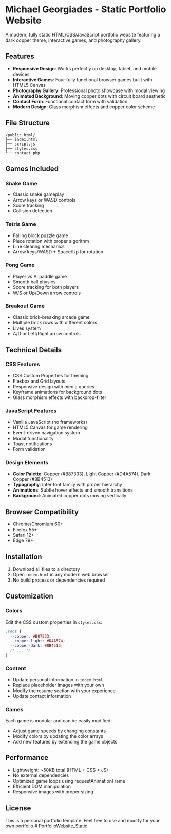 # Michael Georgiades - Static Portfolio Website

A modern, fully static HTML/CSS/JavaScript portfolio website featuring a dark copper theme, interactive games, and photography gallery.

## Features

- **Responsive Design**: Works perfectly on desktop, tablet, and mobile devices
- **Interactive Games**: Four fully functional browser games built with HTML5 Canvas
- **Photography Gallery**: Professional photo showcase with modal viewing
- **Animated Background**: Moving copper dots with circuit board aesthetic
- **Contact Form**: Functional contact form with validation
- **Modern Design**: Glass morphism effects and copper color scheme

## File Structure

```
/public_html/
├── index.html
├── script.js
├── styles.css
└── contact.php
```

## Games Included

### Snake Game
- Classic snake gameplay
- Arrow keys or WASD controls
- Score tracking
- Collision detection

### Tetris Game
- Falling block puzzle game
- Piece rotation with proper algorithm
- Line clearing mechanics
- Arrow keys/WASD + Space/Up for rotation

### Pong Game
- Player vs AI paddle game
- Smooth ball physics
- Score tracking for both players
- W/S or Up/Down arrow controls

### Breakout Game
- Classic brick-breaking arcade game
- Multiple brick rows with different colors
- Lives system
- A/D or Left/Right arrow controls

## Technical Details

### CSS Features
- CSS Custom Properties for theming
- Flexbox and Grid layouts
- Responsive design with media queries
- Keyframe animations for background dots
- Glass morphism effects with backdrop-filter

### JavaScript Features
- Vanilla JavaScript (no frameworks)
- HTML5 Canvas for game rendering
- Event-driven navigation system
- Modal functionality
- Toast notifications
- Form validation

### Design Elements
- **Color Palette**: Copper (#B87333), Light Copper (#D4A574), Dark Copper (#8B4513)
- **Typography**: Inter font family with proper hierarchy
- **Animations**: Subtle hover effects and smooth transitions
- **Background**: Animated copper dots moving vertically

## Browser Compatibility

- Chrome/Chromium 60+
- Firefox 55+
- Safari 12+
- Edge 79+

## Installation

1. Download all files to a directory
2. Open `index.html` in any modern web browser
3. No build process or dependencies required

## Customization

### Colors
Edit the CSS custom properties in `styles.css`:
```css
:root {
  --copper: #B87333;
  --copper-light: #D4A574;
  --copper-dark: #8B4513;
  /* ... */
}
```

### Content
- Update personal information in `index.html`
- Replace placeholder images with your own
- Modify the resume section with your experience
- Update contact information

### Games
Each game is modular and can be easily modified:
- Adjust game speeds by changing constants
- Modify colors by updating the color arrays
- Add new features by extending the game objects

## Performance

- Lightweight: ~50KB total (HTML + CSS + JS)
- No external dependencies
- Optimized game loops using requestAnimationFrame
- Efficient DOM manipulation
- Responsive images with proper sizing

## License

This is a personal portfolio template. Feel free to use and modify for your own portfolio.#   P o r t f o l i o W e b s i t e _ S t a t i c 
 
 